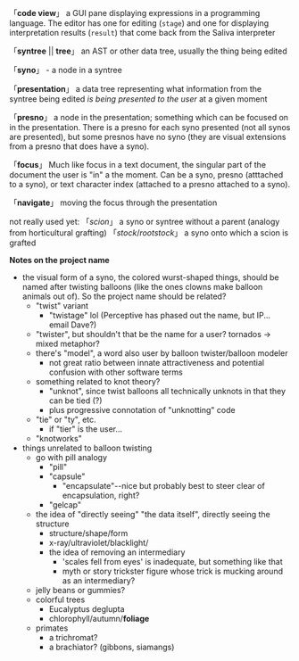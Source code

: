「**code view**」 a GUI pane displaying expressions in a programming language. The editor has one for editing (`stage`) and one for displaying interpretation results (`result`) that come back from the Saliva interpreter

「**syntree** || **tree**」 an AST or other data tree, usually the thing being edited

「**syno**」 - a node in a syntree

「**presentation**」 a data tree representing what information from the syntree being edited *is being presented to the user* at a given moment

「**presno**」 a node in the presentation; something which can be focused on in the presentation. There is a presno for each syno presented (not all synos are presented), but some presnos have no syno (they are visual extensions from a presno that does have a syno).

「**focus**」 Much like focus in a text document, the singular part of the document the user is "in" a the moment. Can be a syno, presno (atttached to a syno), or text character index (attached to a presno attached to a syno).

「**navigate**」 moving the focus through the presentation

not really used yet:
「*scion*」 a syno or syntree without a parent (analogy from horticultural grafting)
「*stock*/*rootstock*」 a syno onto which a scion is grafted

**Notes on the project name**
  * the visual form of a syno, the colored wurst-shaped things, should be named after twisting balloons (like the ones clowns make balloon animals out of). So the project name should be related?
    * "twist" variant
      * "twistage" lol (Perceptive has phased out the name, but IP... email Dave?)
    * "twister", but shouldn't that be the name for a user? tornados -> mixed metaphor?
    * there's "model", a word also user by balloon twister/balloon modeler
      * not great ratio between innate attractiveness and potential confusion with other software terms
    * something related to knot theory?
      * "unknot", since twist balloons all technically unknots in that they can be tied (?)
      * plus progressive connotation of "unknotting" code
    * "tie" or "ty", etc.
      * if "tier" is the user...
    * "knotworks"
  * things unrelated to balloon twisting
    * go with pill analogy
      * "pill"
      * "capsule"
        * "encapsulate"--nice but probably best to steer clear of encapsulation, right?
      * "gelcap"
    * the idea of "directly seeing" "the data itself", directly seeing the structure
      * structure/shape/form
      * x-ray/ultraviolet/blacklight/
      * the idea of removing an intermediary
        * 'scales fell from eyes' is inadequate, but something like that
        * myth or story trickster figure whose trick is mucking around as an intermediary?
    * jelly beans or gummies?
    * colorful trees
      * Eucalyptus deglupta
      * chlorophyll/autumn/**foliage**
    * primates
      * a trichromat?
      * a brachiator? (gibbons, siamangs)
